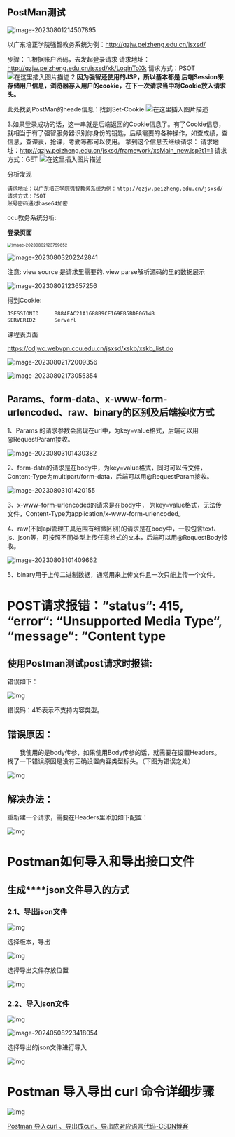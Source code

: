 ## PostMan测试

![image-20230801214507895](Postman使用.assets/image-20230801214507895.png)

以广东培正学院强智教务系统为例：http://qzjw.peizheng.edu.cn/jsxsd/

步骤：
1.根据账户密码，去发起登录请求
请求地址：http://qzjw.peizheng.edu.cn/jsxsd/xk/LoginToXk
请求方式：PSOT
![在这里插入图片描述](Postman使用.assets/watermark,type_ZmFuZ3poZW5naGVpdGk,shadow_10,text_aHR0cHM6Ly9ibG9nLmNzZG4ubmV0L3dxMjMyMw==,size_16,color_FFFFFF,t_70.png)
2.**因为强智还使用的JSP，所以基本都是 后端Session来存储用户信息，浏览器存入用户的cookie，在下一次请求当中将Cookie放入请求头。**

此处找到PostMan的heade信息：找到Set-Cookie
![在这里插入图片描述](Postman使用.assets/watermark,type_ZmFuZ3poZW5naGVpdGk,shadow_10,text_aHR0cHM6Ly9ibG9nLmNzZG4ubmV0L3dxMjMyMw==,size_16,color_FFFFFF,t_70-16908976286561.png)

3.如果登录成功的话，这一串就是后端返回的Cookie信息了。有了Cookie信息，就相当于有了强智服务器识别你身份的钥匙，后续需要的各种操作，如查成绩，查信息，查课表，抢课，考勤等都可以使用。
拿到这个信息去继续请求：
请求地址：http://qzjw.peizheng.edu.cn/jsxsd/framework/xsMain_new.jsp?t1=1
请求方式：GET
![在这里插入图片描述](Postman使用.assets/watermark,type_ZmFuZ3poZW5naGVpdGk,shadow_10,text_aHR0cHM6Ly9ibG9nLmNzZG4ubmV0L3dxMjMyMw==,size_16,color_FFFFFF,t_70-16908976286562.png)

分析发现

```
请求地址：以广东培正学院强智教务系统为例：http://qzjw.peizheng.edu.cn/jsxsd/
请求方式：PSOT
账号密码通过base64加密
```

ccu教务系统分析:

**登录页面**

<img src="Postman使用.assets/image-20230802123759652.png" alt="image-20230802123759652" style="zoom:67%;" />

![image-20230803202242841](Postman使用.assets/image-20230803202242841.png)

注意: view source 是请求里需要的.  view parse解析源码的里的数据展示

![image-20230802123657256](Postman使用.assets/image-20230802123657256.png)

得到Cookie:

```c
JSESSIONID     B884FAC21A1688B9CF169EB5BDE0614B
SERVERID2      Serverl
```

课程表页面

https://cdjwc.webvpn.ccu.edu.cn/jsxsd/xskb/xskb_list.do

![image-20230802172009356](Postman使用.assets/image-20230802172009356.png)

![image-20230802173055354](Postman使用.assets/image-20230802173055354.png)



## Params、form-data、x-www-form-urlencoded、raw、binary的区别及后端接收方式

1、Params 的请求参数会出现在url中，为key=value格式，后端可以用@RequestParam接收。

![image-20230803101430382](Postman使用.assets/image-20230803101430382.png)

 2、form-data的请求是在body中，为key=value格式，同时可以传文件，Content-Type为multipart/form-data，后端可以用@RequestParam接收。

![image-20230803101420155](Postman使用.assets/image-20230803101420155.png)

3、x-www-form-urlencoded的请求是在body中， 为key=value格式，无法传文件，Content-Type为application/x-www-form-urlencoded。

4、raw(不同api管理工具范围有细微区别)的请求是在body中，一般包含text、js、json等，可按照不同类型上传任意格式的文本，后端可以用@RequestBody接收。

![image-20230803101409662](Postman使用.assets/image-20230803101409662.png)

5、binary用于上传二进制数据，通常用来上传文件且一次只能上传一个文件。

# POST请求报错：“status“: 415, “error“: “Unsupported Media Type“, “message“: “Content type

## 使用Postman测试post请求时报错:

错误如下：

![img](Postman使用.assets/20201004143926853.png)

错误码：415表示不支持内容类型。

## 错误原因：

  我使用的是body传参，如果使用Body传参的话，就需要在设置Headers。
找了一下错误原因是没有正确设置内容类型标头。（下图为错误之处）

![img](Postman使用.assets/20201004144110109.png)

## 解决办法：

重新建一个请求，需要在Headers里添加如下配置：

![img](Postman使用.assets/20201004144403798.png)





# Postman如何导入和导出接口文件



## **生成****json文件导入的方式**

### 2.1、导出json文件

![img](Postman%E4%BD%BF%E7%94%A8.assets/8e49c62f937543f5a84dcb1386ab1ea4.png)



选择版本，导出

![img](Postman%E4%BD%BF%E7%94%A8.assets/5613b8ca3919492ca86a41f3669a6ef5.png)



选择导出文件存放位置

![img](Postman%E4%BD%BF%E7%94%A8.assets/d542d790fdee4430af87794f4f6ed8c5.png)

### 

### 2.2、导入json文件

![img](Postman%E4%BD%BF%E7%94%A8.assets/0f1f15aa66334ff9984942066a17c5ad.png)



![image-20240508223418054](Postman%E4%BD%BF%E7%94%A8.assets/image-20240508223418054.png)

选择导出的json文件进行导入

![img](Postman%E4%BD%BF%E7%94%A8.assets/970ccd291a7f40299ef9e9d08f86a067.png)

# Postman 导入导出 curl 命令详细步骤

![img](Postman%E4%BD%BF%E7%94%A8.assets/6e231ea76c87e57e0974ea1b9f31a948.png)



[Postman 导入curl 、导出成curl、导出成对应语言代码-CSDN博客](https://blog.csdn.net/qq_41767116/article/details/121463916)

